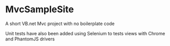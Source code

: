 MvcSampleSite
=============

A short VB.net Mvc project with no boilerplate code

Unit tests have also been added using Selenium to tests views with Chrome and PhantomJS drivers

